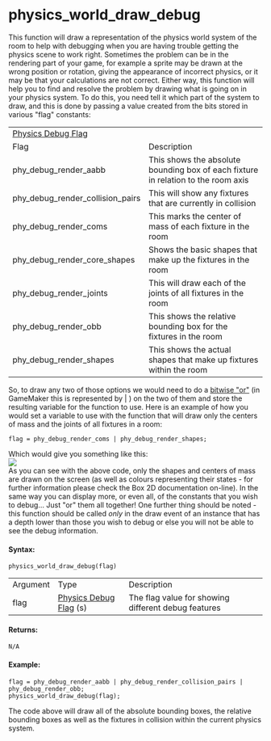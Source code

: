 # physics_world_draw_debug

This function will draw a representation of the physics world system of
the room to help with debugging when you are having trouble getting the
physics scene to work right. Sometimes the problem can be in the
rendering part of your game, for example a sprite may be drawn at the
wrong position or rotation, giving the appearance of incorrect physics,
or it may be that your calculations are not correct. Either way, this
function will help you to find and resolve the problem by drawing what
is going on in your physics system. To do this, you need tell it which
part of the system to draw, and this is done by passing a value created
from the bits stored in various "flag" constants:

|                                                                                                                                |                                                                                   |
|--------------------------------------------------------------------------------------------------------------------------------|-----------------------------------------------------------------------------------|
|  [Physics Debug Flag](../../../../../GameMaker_Language/GML_Reference/Physics/The_Physics_World/physics_world_draw_debug)  |                                                                                   |
| Flag                                                                                                                           | Description                                                                       |
|  phy_debug_render_aabb                                                                                                         | This shows the absolute bounding box of each fixture in relation to the room axis |
|  phy_debug_render_collision_pairs                                                                                              | This will show any fixtures that are currently in collision                       |
|  phy_debug_render_coms                                                                                                         | This marks the center of mass of each fixture in the room                         |
|  phy_debug_render_core_shapes                                                                                                  | Shows the basic shapes that make up the fixtures in the room                      |
|  phy_debug_render_joints                                                                                                       | This will draw each of the joints of all fixtures in the room                     |
|  phy_debug_render_obb                                                                                                          | This shows the relative bounding box for the fixtures in the room                 |
|  phy_debug_render_shapes                                                                                                       | This shows the actual shapes that make up fixtures within the room                |

So, to draw any two of those options we would need to do a [bitwise
"or"](../../../../Additional_Information/Bitwise_Operators) (in
GameMaker this is represented by \| ) on the two of them and store the
resulting variable for the function to use. Here is an example of how
you would set a variable to use with the function that will draw only
the centers of mass and the joints of all fixtures in a room:

``` gml
flag = phy_debug_render_coms | phy_debug_render_shapes;
```

Which would give you something like this:  
![](https://gms.magecorn.com/Manual/assets/Images/Scripting_Reference/GML/Reference/Physics/physics_draw_debug_image.png)  
As you can see with the above code, only the shapes and centers of mass
are drawn on the screen (as well as colours representing their states -
for further information please check the Box 2D documentation on-line).
In the same way you can display more, or even all, of the constants that
you wish to debug... Just "or" them all together! One further thing
should be noted - this function should be called *only* in the draw
event of an instance that has a depth lower than those you wish to debug
or else you will not be able to see the debug information.

#### Syntax:

``` gml
physics_world_draw_debug(flag)
```

|          |                                                                                                                                    |                                                     |
|----------|------------------------------------------------------------------------------------------------------------------------------------|-----------------------------------------------------|
| Argument | Type                                                                                                                               | Description                                         |
| flag     |  [Physics Debug Flag](../../../../../GameMaker_Language/GML_Reference/Physics/The_Physics_World/physics_world_draw_debug) (s)  | The flag value for showing different debug features |

#### Returns:

``` gml
N/A
```

#### Example:

``` gml
flag = phy_debug_render_aabb | phy_debug_render_collision_pairs | phy_debug_render_obb;
physics_world_draw_debug(flag);
```

The code above will draw all of the absolute bounding boxes, the
relative bounding boxes as well as the fixtures in collision within the
current physics system.
